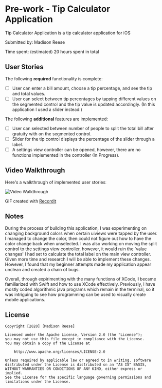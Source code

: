 # Pre-work - Tip Calculator Application

Tip Calculator Application is a tip calculator application for iOS

Submitted by: Madison Reese

Time spent: (estimated) 20 hours spent in total

## User Stories

The following **required** functionality is complete:

* [ ] User can enter a bill amount, choose a tip percentage, and see the tip and total values.
* [ ] User can select between tip percentages by tapping different values on the segmented control and the tip value is updated accordingly. (In this application I used a slider instead.)

The following **additional** features are implemented:

- [ ] User can selected between number of people to split the total bill after gratuity with on the segmented control. 
- [ ] Slider for the tip control displays the percentage of the slider through a label. 
- [ ] A settings view controller can be opened, however, there are no functions implemented in the controller (In Progress). 

## Video Walkthrough

Here's a walkthrough of implemented user stories:

<img src='http://g.recordit.co/hTnbjzxbHH.gif' title ='Video Walkthrough' width='' 
alt ='Video Walkthrough' />

GIF created with [RecordIt](https://recordit.co/)

## Notes

During the process of building this application, I was experimenting on changing background colors when certain uiviews were tapped by the user. I managed to change the color, then could not figure out how to have the color change back when unselected. I was also working on moving the split control to the settings view controller, however, it would ruin the 'value changes' I had set to calculate the total label on the main view controller. Given more time and research I will be able to implement these changes. However, I found that my beginner attempts made my application appear unclean and created a chain of bugs.

Overall, through expirimenting with the many functions of XCode, I became familiarized with Swift and how to use XCode effectively. Previously, I have mostly coded algorithmic java programs which remain in the terminal, so it was intriguing to see how programming can be used to visually create mobile applications. 

## License

    Copyright [2020] [Madison Reese]

    Licensed under the Apache License, Version 2.0 (the "License");
    you may not use this file except in compliance with the License.
    You may obtain a copy of the License at

        http://www.apache.org/licenses/LICENSE-2.0

    Unless required by applicable law or agreed to in writing, software
    distributed under the License is distributed on an "AS IS" BASIS,
    WITHOUT WARRANTIES OR CONDITIONS OF ANY KIND, either express or implied.
    See the License for the specific language governing permissions and
    limitations under the License.
